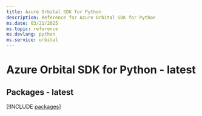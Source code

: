 ```yaml
---
title: Azure Orbital SDK for Python
description: Reference for Azure Orbital SDK for Python
ms.date: 03/21/2025
ms.topic: reference
ms.devlang: python
ms.service: orbital
---
```

# Azure Orbital SDK for Python - latest
## Packages - latest
[!INCLUDE [packages](orbital-index.md)]